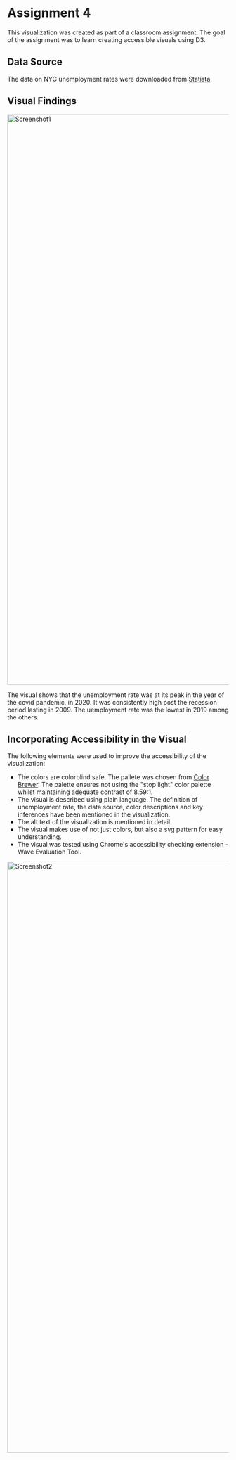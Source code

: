# Assignment 4

This visualization was created as part of a classroom assignment. The goal of the assignment was to learn creating accessible visuals using D3. 

## Data Source

The data on NYC unemployment rates were downloaded from [Statista](https://www-statista-com.ezproxy.pratt.edu/statistics/190697/unemployment-rate-in-new-york-since-1992/).

## Visual Findings

<img width="1298" alt="Screenshot1" src="https://user-images.githubusercontent.com/102167360/193602522-452e446a-0e94-41ce-81dc-0c54eb61578b.png">

The visual shows that the unemployment rate was at its peak in the year of the covid pandemic, in 2020. It was consistently high post the recession period lasting in 2009. The uemployment rate was the lowest in 2019 among the others.

## Incorporating Accessibility in the Visual

The following elements were used to improve the accessibility of the visualization:

- The colors are colorblind safe. The pallete was chosen from [Color Brewer](https://colorbrewer2.org/#type=sequential&scheme=BuGn&n=3). The palette ensures not using the "stop light" color palette whilst maintaining adequate contrast of 8.59:1.
- The visual is described using plain language. The definition of unemployment rate, the data source, color descriptions and key inferences have been mentioned in the visualization. 
- The alt text of the visualization is mentioned in detail. 
- The visual makes use of not just colors, but also a svg pattern for easy understanding.
- The visual was tested using Chrome's accessibility checking extension - Wave Evaluation Tool.

<img width="1345" alt="Screenshot2" src="https://user-images.githubusercontent.com/102167360/193602559-bc51263b-b692-4786-80ae-d02c4eb3566e.png">
